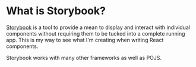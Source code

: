 # What is Storybook?

[Storybook](https://storybook.js.org) is a tool to provide a mean to display and interact with individual components without requiring them to be tucked into a complete running app. This is my way to see what I'm creating when writing React components.

Storybook works with many other frameworks as well as POJS.

